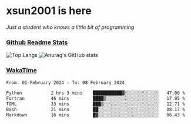 # xsun2001 is here

*Just a student who knows a little bit of programming*

### [Github Readme Stats](https://github.com/anuraghazra/github-readme-stats)

![Top Langs](https://github-readme-stats.vercel.app/api/top-langs/?username=xsun2001&layout=compact&theme=radical) ![Anurag's GitHub stats](https://github-readme-stats.vercel.app/api?username=xsun2001&show_icons=true&theme=radical)

### [WakaTime](https://wakatime.com)

<!--START_SECTION:waka-->

```txt
From: 01 February 2024 - To: 08 February 2024

Python           2 hrs 3 mins    ███████████▓░░░░░░░░░░░░░   47.00 %
Fortran          46 mins         ████▒░░░░░░░░░░░░░░░░░░░░   17.95 %
TOML             33 mins         ███▒░░░░░░░░░░░░░░░░░░░░░   12.71 %
Bash             21 mins         ██░░░░░░░░░░░░░░░░░░░░░░░   08.17 %
Markdown         16 mins         █▓░░░░░░░░░░░░░░░░░░░░░░░   06.43 %
```

<!--END_SECTION:waka-->

